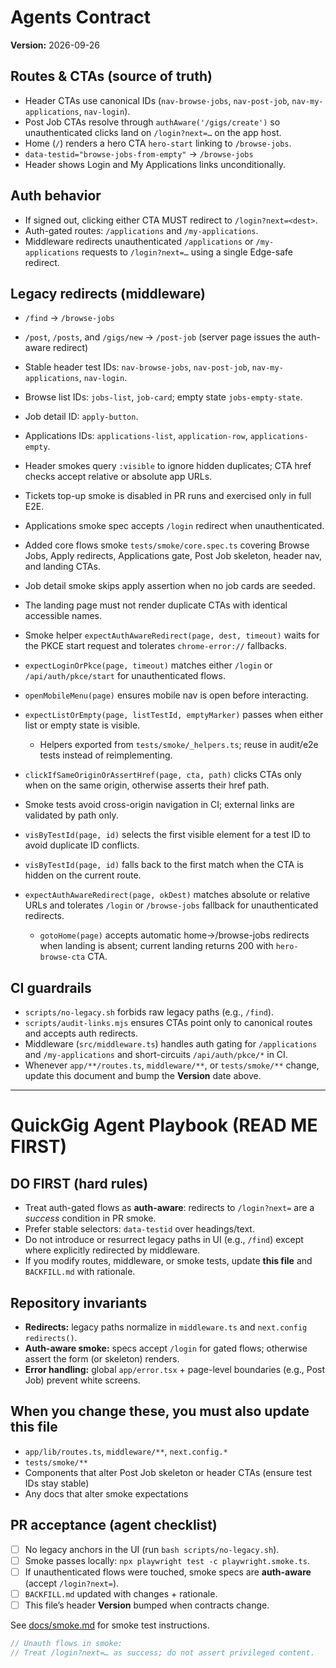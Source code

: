 # Agents Contract
**Version:** 2026-09-26

## Routes & CTAs (source of truth)
- Header CTAs use canonical IDs (`nav-browse-jobs`, `nav-post-job`, `nav-my-applications`, `nav-login`).
- Post Job CTAs resolve through `authAware('/gigs/create')` so unauthenticated clicks land on `/login?next=…` on the app host.
- Home (`/`) renders a hero CTA `hero-start` linking to `/browse-jobs`.
- `data-testid="browse-jobs-from-empty"` → `/browse-jobs`
- Header shows Login and My Applications links unconditionally.

## Auth behavior
- If signed out, clicking either CTA MUST redirect to `/login?next=<dest>`.
- Auth-gated routes: `/applications` and `/my-applications`.
- Middleware redirects unauthenticated `/applications` or `/my-applications` requests to `/login?next=…` using a single Edge-safe redirect.

## Legacy redirects (middleware)
- `/find` → `/browse-jobs`
- `/post`, `/posts`, and `/gigs/new` → `/post-job` (server page issues the auth-aware redirect)

- Stable header test IDs: `nav-browse-jobs`, `nav-post-job`, `nav-my-applications`, `nav-login`.
- Browse list IDs: `jobs-list`, `job-card`; empty state `jobs-empty-state`.
- Job detail ID: `apply-button`.
- Applications IDs: `applications-list`, `application-row`, `applications-empty`.
- Header smokes query `:visible` to ignore hidden duplicates; CTA href checks accept relative or absolute app URLs.
- Tickets top-up smoke is disabled in PR runs and exercised only in full E2E.
- Applications smoke spec accepts `/login` redirect when unauthenticated.
- Added core flows smoke `tests/smoke/core.spec.ts` covering Browse Jobs, Apply redirects, Applications gate, Post Job skeleton, header nav, and landing CTAs.
- Job detail smoke skips apply assertion when no job cards are seeded.
- The landing page must not render duplicate CTAs with identical accessible names.
- Smoke helper `expectAuthAwareRedirect(page, dest, timeout)` waits for the PKCE start request and tolerates `chrome-error://` fallbacks.
- `expectLoginOrPkce(page, timeout)` matches either `/login` or `/api/auth/pkce/start` for unauthenticated flows.
- `openMobileMenu(page)` ensures mobile nav is open before interacting.
- `expectListOrEmpty(page, listTestId, emptyMarker)` passes when either list or empty state is visible.
  - Helpers exported from `tests/smoke/_helpers.ts`; reuse in audit/e2e tests instead of reimplementing.
- `clickIfSameOriginOrAssertHref(page, cta, path)` clicks CTAs only when on the same origin, otherwise asserts their href path.
- Smoke tests avoid cross-origin navigation in CI; external links are validated by path only.
- `visByTestId(page, id)` selects the first visible element for a test ID to avoid duplicate ID conflicts.
- `visByTestId(page, id)` falls back to the first match when the CTA is hidden on the current route.
- `expectAuthAwareRedirect(page, okDest)` matches absolute or relative URLs and tolerates `/login` or `/browse-jobs` fallback for unauthenticated redirects.
  - `gotoHome(page)` accepts automatic home→/browse-jobs redirects when landing is absent; current landing returns 200 with `hero-browse-cta` CTA.

## CI guardrails
- `scripts/no-legacy.sh` forbids raw legacy paths (e.g., `/find`).
- `scripts/audit-links.mjs` ensures CTAs point only to canonical routes and accepts auth redirects.
- Middleware (`src/middleware.ts`) handles auth gating for `/applications` and `/my-applications` and short-circuits `/api/auth/pkce/*` in CI.
- Whenever `app/**/routes.ts`, `middleware/**`, or `tests/smoke/**` change, update this document and bump the **Version** date above.

<!-- AGENT CONTRACT v2025-12-16 -->

---

# QuickGig Agent Playbook (READ ME FIRST)

## DO FIRST (hard rules)
- Treat auth-gated flows as **auth-aware**: redirects to `/login?next=` are a *success* condition in PR smoke.
- Prefer stable selectors: `data-testid` over headings/text.
- Do not introduce or resurrect legacy paths in UI (e.g., `/find`) except where explicitly redirected by middleware.
- If you modify routes, middleware, or smoke tests, update **this file** and `BACKFILL.md` with rationale.

## Repository invariants
- **Redirects:** legacy paths normalize in `middleware.ts` and `next.config` `redirects()`.
- **Auth-aware smoke:** specs accept `/login` for gated flows; otherwise assert the form (or skeleton) renders.
- **Error handling:** global `app/error.tsx` + page-level boundaries (e.g., Post Job) prevent white screens.

## When you change these, you must also update this file
- `app/lib/routes.ts`, `middleware/**`, `next.config.*`
- `tests/smoke/**`
- Components that alter Post Job skeleton or header CTAs (ensure test IDs stay stable)
- Any docs that alter smoke expectations

## PR acceptance (agent checklist)
- [ ] No legacy anchors in the UI (run `bash scripts/no-legacy.sh`).
- [ ] Smoke passes locally: `npx playwright test -c playwright.smoke.ts`.
- [ ] If unauthenticated flows were touched, smoke specs are **auth-aware** (accept `/login?next=`).
- [ ] `BACKFILL.md` updated with changes + rationale.
- [ ] This file’s header **Version** bumped when contracts change.

See [docs/smoke.md](docs/smoke.md) for smoke test instructions.

```ts
// Unauth flows in smoke:
// Treat /login?next=… as success; do not assert privileged content.
```
